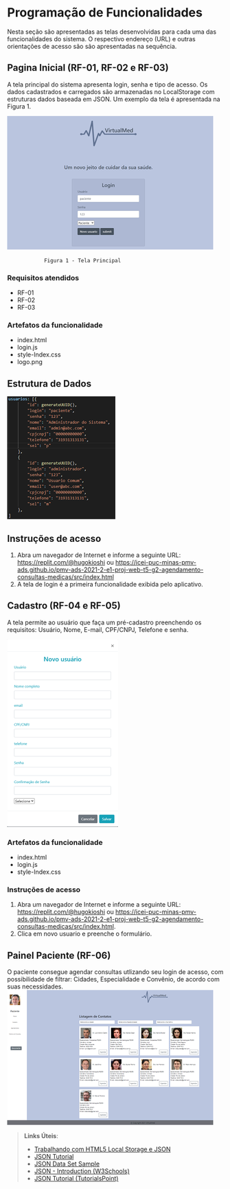 # Programação de Funcionalidades

Nesta seção são apresentadas as telas desenvolvidas para cada uma das funcionalidades do sistema. O respectivo endereço (URL) e outras orientações de acesso são são apresentadas na sequência.

## Pagina Inicial (RF-01, RF-02 e RF-03)
A tela principal do sistema apresenta login, senha e tipo de acesso. 
Os dados cadastrados e carregados são armazenadas no LocalStorage com estruturas dados baseada em JSON. Um 
exemplo da tela é apresentada na Figura 1.

![Index](img/01-Tela-Inicial-Online.png)

                Figura 1 - Tela Principal
                
### Requisitos atendidos
- RF-01
- RF-02
- RF-03

### Artefatos da funcionalidade
- index.html
- login.js
- style-Index.css
- logo.png

## Estrutura de Dados

![Index](img/JS-login.png)

## Instruções de acesso
1. Abra um navegador de Internet e informe a seguinte URL: https://replit.com/@hugokioshi ou https://icei-puc-minas-pmv-ads.github.io/pmv-ads-2021-2-e1-proj-web-t5-g2-agendamento-consultas-medicas/src/index.html
2. A tela de login é a primeira funcionalidade exibida pelo aplicativo.

## Cadastro (RF-04 e RF-05)
A  tela permite ao usuário que faça um pré-cadastro  preenchendo os requisitos: Usuário, Nome, E-mail, CPF/CNPJ, Telefone e senha.

![CadastroLogin](img/Cad-On.png)

### Artefatos da funcionalidade
- index.html
- login.js
- style-Index.css

### Instruções de acesso
1. Abra um navegador de Internet e informe a seguinte URL: https://replit.com/@hugokioshi ou https://icei-puc-minas-pmv-ads.github.io/pmv-ads-2021-2-e1-proj-web-t5-g2-agendamento-consultas-medicas/src/index.html.
2. Clica em novo usuario e preenche o formulário.


## Painel Paciente (RF-06)
O paciente consegue agendar consultas utlizando seu login de acesso, com possibilidade de filtrar: Cidades, Especialidade e Convênio, de acordo com suas necessidades.
![CadastroLogin](img/RF-06.png)


> **Links Úteis**:
>
> - [Trabalhando com HTML5 Local Storage e JSON](https://www.devmedia.com.br/trabalhando-com-html5-local-storage-e-json/29045)
> - [JSON Tutorial](https://www.w3resource.com/JSON)
> - [JSON Data Set Sample](https://opensource.adobe.com/Spry/samples/data_region/JSONDataSetSample.html)
> - [JSON - Introduction (W3Schools)](https://www.w3schools.com/js/js_json_intro.asp)
> - [JSON Tutorial (TutorialsPoint)](https://www.tutorialspoint.com/json/index.htm)
